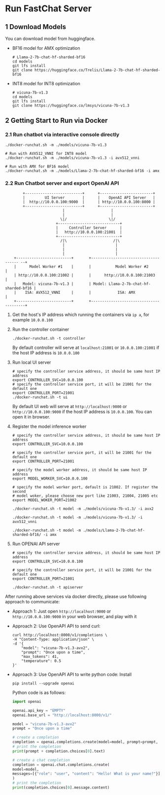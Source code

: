 # Run FastChat Server

## 1 Download Models

You can download model from huggingface.

- BF16 model for AMX optimization

    ```shell
    # Llama-2-7b-chat-hf-sharded-bf16
    cd models
    git lfs install
    git clone https://huggingface.co/Trelis/Llama-2-7b-chat-hf-sharded-bf16
    ```

- INT8 model for INT8 optimization

    ```shell
    # vicuna-7b-v1.3
    cd models
    git lfs install
    git clone https://huggingface.co/lmsys/vicuna-7b-v1.3
    ```

## 2 Getting Start to Run via Docker

### 2.1 Run chatbot via interactive console directly

```shell
./docker-runchat.sh -m ./models/vicuna-7b-v1.3

# Run with AVX512_VNNI for INT8 model
./docker-runchat.sh -m ./models/vicuna-7b-v1.3 -i avx512_vnni

# Run with AMX for BF16 model
./docker-runchat.sh -m ./models/Llama-2-7b-chat-hf-sharded-bf16 -i amx
```

### 2.2 Run Chatbot server and export OpenAI API

```text
        +--------------------------+      +------------------------+
        |         UI Server        |      |    OpenAI API Server   |
        |  http://10.0.0.100:9000  |      | http://10.0.0.100:8000 |
        +--------------------------+      +------------------------+
                          |                     |
                          |                     |
                         \|/                   \|/
                       +----------------------------+
                       |     Controller Server      |
                       |   http://10.0.0.100:21001  |
                       +----------------------------+
                         /|\                     /|\
                          |                       |
                          |                       |
                          |                       |
    +-------------------------+       +------------------------------------- --+
    |      Model Worker #1    |       |           Model Worker #2              |
    | http://10.0.0.100:21002 |       |      http://10.0.0.100:21003           |
    |   Model: vicuna-7b-v1.3 |       | Model: Llama-2-7b-chat-hf-sharded-bf16 |
    |    ISA: AVX512_VNNI     |       |            ISA: AMX                    |
    +-------------------------+       +----------------------------------------+
```

1. Get the host's IP address which running the containers via `ip a`, for example
   `10.0.0.100`

2. Run the controller container

   ```shell
   ./docker-runchat.sh -t controller
   ```

   By default controller will serve at `localhost:21001` or `10.0.0.100:21001` if
   the host IP address is `10.0.0.100`

3. Run local UI server

   ```shell
   # specify the controller service address, it should be same host IP address
   export CONTROLLER_SVC=10.0.0.100
   # specify the controller service port, it will be 21001 for the default one
   export CONTROLLER_PORT=21001
   ./docker-runchat.sh -t ui
   ```

   By default UI web will serve at `http://localhost:9000` or `http://10.0.0.100:9000`
   if the host IP address is `10.0.0.100`. You can open it in browser.

4. Register the model inference worker

   ```shell
   # specify the controller service address, it should be same host IP address
   export CONTROLLER_SVC=10.0.0.100

   # specify the controller service port, it will be 21001 for the default one
   export CONTROLLER_PORT=21001

   # specify the model worker address, it should be same host IP address
   export MODEL_WORKER_SVC=10.0.0.100

   # specify the model worker port, default is 21002. If register the second
   # model woker, please choose new port like 21003, 21004, 21005 etc
   export MODEL_WOKER_PORT=21002

   ./docker-runchat.sh -t model -m ./models/vicuna-7b-v1.3/ -i avx2

   ./docker-runchat.sh -t model -m ./models/vicuna-7b-v1.3/ -i avx512_vnni

   ./docker-runchat.sh -t model -m ./models/Llama-2-7b-chat-hf-sharded-bf16/ -i amx
    ```

5. Run OPENAI API server

    ```shell
    # specify the controller service address, it should be same host IP address
    export CONTROLLER_SVC=10.0.0.100

    # specify the controller service port, it will be 21001 for the default one
    export CONTROLLER_PORT=21001

    ./docker-runchat.sh -t apiserver
    ```

After running above services via docker directly, please use following approach
to communicate:

- Approach 1: Just open `http://localhost:9000` or `http://10.0.0.100:9000` in
  your web browser, and play with it
- Approach 2: Use OpenAPI API to send curl:

    ```shell
    curl http://localhost:8000/v1/completions \
    -H "Content-Type: application/json" \
    -d '{
        "model": "vicuna-7b-v1.3-avx2",
        "prompt": "Once upon a time",
        "max_tokens": 41,
        "temperature": 0.5
    }'
    ```

- Approach 3: Use OpenAPI API to write python code:
    Install

    ```shell
    pip install --upgrade openai
    ```

    Python code is as follows:

    ```python
    import openai

    openai.api_key = "EMPTY"
    openai.base_url = "http://localhost:8000/v1/"

    model = "vicuna-7b-v1.3-avx2"
    prompt = "Once upon a time"

    # create a completion
    completion = openai.completions.create(model=model, prompt=prompt, max_tokens=64)
    # print the completion
    print(prompt + completion.choices[0].text)

    # create a chat completion
    completion = openai.chat.completions.create(
    model=model,
    messages=[{"role": "user", "content": "Hello! What is your name?"}]
    )
    # print the completion
    print(completion.choices[0].message.content)
